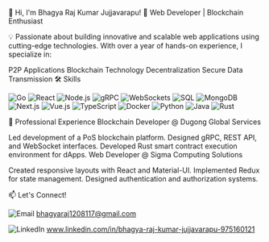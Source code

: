 
👋 Hi, I'm Bhagya Raj Kumar Jujjavarapu!
🚀 Web Developer | Blockchain Enthusiast

💡 Passionate about building innovative and scalable web applications using cutting-edge technologies. With over a year of hands-on experience, I specialize in:

P2P Applications
Blockchain Technology
Decentralization
Secure Data Transmission
🛠️ Skills

![Go](https://img.shields.io/badge/Go-00ADD8?style=for-the-badge&logo=go&logoColor=white)
![React](https://img.shields.io/badge/React-20232A?style=for-the-badge&logo=react&logoColor=61DAFB)
![Node.js](https://img.shields.io/badge/Node.js-339933?style=for-the-badge&logo=nodedotjs&logoColor=white)
![gRPC](https://img.shields.io/badge/gRPC-4285F4?style=for-the-badge&logo=google&logoColor=white)
![WebSockets](https://img.shields.io/badge/WebSockets-333?style=for-the-badge&logo=websockets&logoColor=white)
![SQL](https://img.shields.io/badge/SQL-4479A1?style=for-the-badge&logo=mysql&logoColor=white)
![MongoDB](https://img.shields.io/badge/MongoDB-47A248?style=for-the-badge&logo=mongodb&logoColor=white)
![Next.js](https://img.shields.io/badge/Next.js-000000?style=for-the-badge&logo=nextdotjs&logoColor=white)
![Vue.js](https://img.shields.io/badge/Vue.js-4FC08D?style=for-the-badge&logo=vuedotjs&logoColor=white)
![TypeScript](https://img.shields.io/badge/TypeScript-3178C6?style=for-the-badge&logo=typescript&logoColor=white)
![Docker](https://img.shields.io/badge/Docker-2496ED?style=for-the-badge&logo=docker&logoColor=white)
![Python](https://img.shields.io/badge/Python-3776AB?style=for-the-badge&logo=python&logoColor=white) 
![Java](https://img.shields.io/badge/Java-007396?style=for-the-badge&logo=java&logoColor=white)
![Rust](https://img.shields.io/badge/Rust-000000?style=for-the-badge&logo=rust&logoColor=white)

🔭 Professional Experience
Blockchain Developer @ Dugong Global Services

Led development of a PoS blockchain platform.
Designed gRPC, REST API, and WebSocket interfaces.
Developed Rust smart contract execution environment for dApps.
Web Developer @ Sigma Computing Solutions

Created responsive layouts with React and Material-UI.
Implemented Redux for state management.
Designed authentication and authorization systems.



📫 Let's Connect!

![Email](https://img.shields.io/badge/Email-D14836?style=for-the-badge&logo=gmail&logoColor=white) bhagyaraj1208117@gmail.com

![LinkedIn](https://img.shields.io/badge/LinkedIn-0077B5?style=for-the-badge&logo=linkedin&logoColor=white) www.linkedin.com/in/bhagya-raj-kumar-jujjavarapu-975160121


